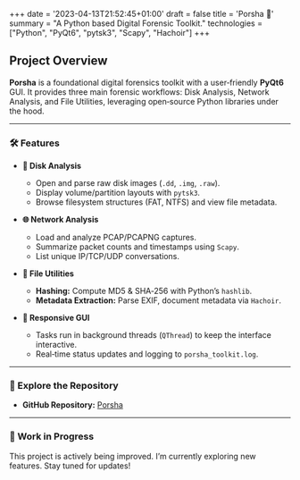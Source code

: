 +++
date = '2023-04-13T21:52:45+01:00'
draft = false
title = 'Porsha 🫆' 
summary = "A Python based Digital Forensic Toolkit."
technologies = ["Python", "PyQt6", "pytsk3", "Scapy", "Hachoir"]
+++


## Project Overview

**Porsha** is a foundational digital forensics toolkit with a user‑friendly **PyQt6** GUI. It provides three main forensic workflows: Disk Analysis, Network Analysis, and File Utilities, leveraging open‑source Python libraries under the hood.

---

### 🛠️ Features

- **📀 Disk Analysis**  
  - Open and parse raw disk images (`.dd`, `.img`, `.raw`).  
  - Display volume/partition layouts with `pytsk3`.  
  - Browse filesystem structures (FAT, NTFS) and view file metadata.

- **🌐 Network Analysis**  
  - Load and analyze PCAP/PCAPNG captures.  
  - Summarize packet counts and timestamps using `Scapy`.  
  - List unique IP/TCP/UDP conversations.

- **🧰 File Utilities**  
  - **Hashing:** Compute MD5 & SHA‑256 with Python’s `hashlib`.  
  - **Metadata Extraction:** Parse EXIF, document metadata via `Hachoir`.

- **🔄 Responsive GUI**  
  - Tasks run in background threads (`QThread`) to keep the interface interactive.  
  - Real‑time status updates and logging to `porsha_toolkit.log`.

---

### 🔗 Explore the Repository

- **GitHub Repository:** [Porsha](https://github.com/Ashfaaq98/Porsha)

---

### 🚧 Work in Progress

This project is actively being improved. I’m currently exploring new features. Stay tuned for updates!
